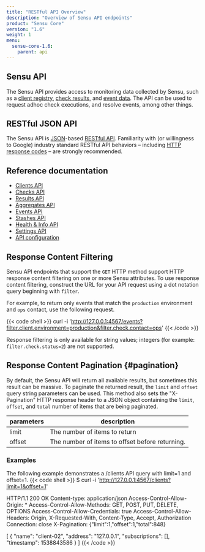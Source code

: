 ```yaml
---
title: "RESTful API Overview"
description: "Overview of Sensu API endpoints"
product: "Sensu Core"
version: "1.6"
weight: 1
menu:
  sensu-core-1.6:
    parent: api
---
```

## Sensu API

The Sensu API provides access to monitoring data collected by Sensu, such as
a [client registry][1], [check results][2], and [event data][3]. The API can be
used to request adhoc check executions, and resolve events, among other things.

## RESTful JSON API

The Sensu API is [JSON][4]-based [RESTful API][5]. Familiarity with (or
willingness to Google) industry standard RESTful API behaviors &ndash; including
[HTTP response codes][6] &ndash; are strongly recommended.

## Reference documentation

- [Clients API](../clients)
- [Checks API](../checks)
- [Results API](../results)
- [Aggregates API](../aggregates)
- [Events API](../events)
- [Stashes API](../stashes)
- [Health & Info API](../health-and-info)
- [Settings API](../settings)
- [API configuration](../configuration)

## Response Content Filtering

Sensu API endpoints that support the `GET` HTTP method support HTTP
response content filtering on one or more Sensu attributes.
To use response content filtering, construct the URL for your API request
using a dot notation query beginning with `filter`.

For example, to return only events that match the `production` environment and `ops` contact, use the following request.

{{< code shell >}}
curl -i 'http://127.0.0.1:4567/events?filter.client.environment=production&filter.check.contact=ops'
{{< /code >}}

Response filtering is only available for string values; integers (for example: `filter.check.status=2`) are not supported.

## Response Content Pagination {#pagination}
By default, the Sensu API will return all available results, but sometimes this result can be massive.
To paginate the returned result, the `limit` and `offset` query string parameters can be used.
This method also sets the "X-Pagination" HTTP response header to a JSON object containing the `limit`, `offset`, and `total` number of items that are being paginated.

parameters  |  description
------------|----------
limit       |  The number of items to return
offset      |  The number of items to offset before returning.

### Examples
The following example demonstrates a /clients API query with limit=1 and offset=1.
{{< code shell >}}
$ curl -i 'http://127.0.0.1:4567/clients?limit=1&offset=1'

HTTP/1.1 200 OK
Content-type: application/json
Access-Control-Allow-Origin: *
Access-Control-Allow-Methods: GET, POST, PUT, DELETE, OPTIONS
Access-Control-Allow-Credentials: true
Access-Control-Allow-Headers: Origin, X-Requested-With, Content-Type, Accept, Authorization
Connection: close
X-Pagination: {"limit":1,"offset":1,"total":848}

[
  {
    "name": "client-02",
    "address": "127.0.0.1",
    "subscriptions": [],
    "timestamp": 1538843586
  }
]
{{< /code >}}

[1]:  ../../reference/clients#registration-and-registry
[2]:  ../../reference/checks#check-results
[3]:  ../../reference/events#event-data
[4]:  http://www.json.org/
[5]:  https://en.wikipedia.org/wiki/Representational_state_transfer
[6]:  https://en.wikipedia.org/wiki/List_of_HTTP_status_codes
